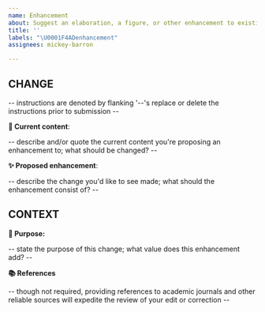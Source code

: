```yaml
---
name: Enhancement
about: Suggest an elaboration, a figure, or other enhancement to existing content
title: ''
labels: "\U0001F4ADenhancement"
assignees: mickey-barron

---
```


## CHANGE

-- instructions are denoted by flanking '--'s replace or delete the instructions prior to submission --

**📔 Current content**:

-- describe and/or quote the current content you're proposing an enhancement to; what should be changed? --

**✨ Proposed enhancement**:

-- describe the change you'd like to see made; what should the enhancement consist of? --

## CONTEXT

**🎯 Purpose:**

-- state the purpose of this change; what value does this enhancement add? --

**📚 References**

-- though not required, providing references to academic journals and other reliable sources will expedite the review of your edit or correction --
